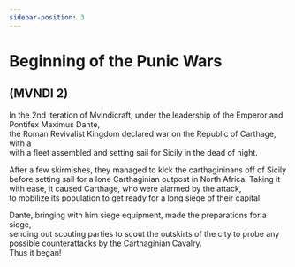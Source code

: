 ```yaml
---
sidebar-position: 3
---
```


# Beginning of the Punic Wars
## (MVNDI 2)

In the 2nd iteration of Mvindicraft, under the leadership of the Emperor and Pontifex Maximus Dante, <br/>
the Roman Revivalist Kingdom declared war on the Republic of Carthage, with a <br/>
with a fleet assembled and setting sail for Sicily in the dead of night. <br/>

After a few skirmishes, they managed to kick the carthagininans off of Sicily <br/>
before setting sail for a lone Carthaginian outpost in North Africa. Taking it with ease, it caused Carthage, who were alarmed by the attack, <br/>
to mobilize its population to get ready for a long siege of their capital. <br/>

Dante, bringing with him siege equipment, made the preparations for a siege, <br/>
sending out scouting parties to scout the outskirts of the city to probe any possible counterattacks by the Carthaginian Cavalry. <br/>
Thus it began! <br/>
